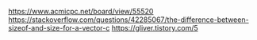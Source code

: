 https://www.acmicpc.net/board/view/55520
https://stackoverflow.com/questions/42285067/the-difference-between-sizeof-and-size-for-a-vector-c
https://gliver.tistory.com/5
